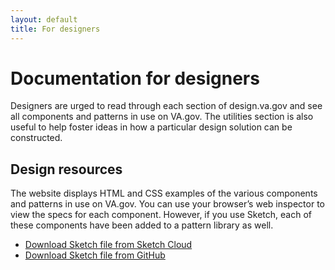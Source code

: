```yaml
---
layout: default
title: For designers
---
```


# Documentation for designers

<div class="va-introtext">
Designers are urged to read through each section of design.va.gov and see all components and patterns in use on VA.gov. The utilities section is also useful to help foster ideas in how a particular design solution can be constructed.
</div>

## Design resources

The website displays HTML and CSS examples of the various components and patterns in use on VA.gov. You can use your browser’s web inspector to view the specs for each component. However, if you use Sketch, each of these components have been added to a pattern library as well.

<ul class="usa-unstyled-list">
  <li><a href="{{ site.sketch_cloud_link }}"><span class="fa fa-download vads-u-display--inline-block vads-u-margin-right--1"></span>Download Sketch file from Sketch Cloud</a></li>
  <li><a href="{{ site.sketch_github_link }}"><span class="fa fa-download vads-u-display--inline-block vads-u-margin-right--1"></span>Download Sketch file from GitHub</a></li>
</ul>